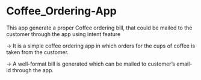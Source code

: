 # Coffee_Ordering-App
This app generate a proper Coffee ordering bill, that could be mailed to the customer through the app using intent feature

-> It is a simple coffee ordering app in which orders for the cups of coffee is taken from the customer.

-> A well-format bill is generated which can be mailed to customer’s email-id through the app.
